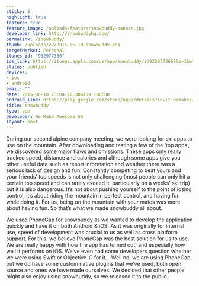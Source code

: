 ```yaml
---
sticky: 5
highlight: true
feature: true
feature_image: /uploads/feature/snowbuddy-banner.jpg
developer_link: http://snowbuddyhq.com/
permalink: /snowbuddy/
thumb: /uploads/v2/2015-06-10-snowbuddy.png
targetMarket: Personal
itunes_id: "932977366"
ios_link: https://itunes.apple.com/us/app/snowbuddy/id932977366?ls=1&mt=8
status: publish
devices:
- ios
- android
email: ""
date: 2015-06-10 23:04:40.306459 +00:00
android_link: https://play.google.com/store/apps/details?id=it.wemakeawesomesh.skitracker
title: snowbuddy
type: app
developer: We Make Awesome Sh
layout: post
---
```


During our second alpine company meeting, we were looking for ski apps to use on the mountain. After downloading and testing a few of the ‘top apps’, we discovered some major flaws and omissions. These apps only really tracked speed, distance and calories and although some apps give you other useful data such as resort information and weather there was a serious lack of design and fun. Constantly competing to beat yours and your friends’ top speeds is not only challenging (most people can only hit a certain top speed and can rarely exceed it, particularly on a weeks’ ski trip) but it is also dangerous. It’s not about pushing yourself to the point of losing control, it’s about riding the mountain in perfect control, and having fun while doing it. For us, being on the mountain with your mates was more about having fun. So that’s what we made snowbuddy all about.

We used PhoneGap for snowbuddy as we wanted to develop the application quickly and have it on both Android & iOS. As it was originally for internal use, speed of development was crucial to us as well as cross platform support. For this, we believe PhoneGap was the best solution for us to use. We are really happy with how the app has turned out, and especially how well it performs on iOS. We’ve even had some developers question whether we were using Swift or Objective-C for it… Well no, we are using PhoneGap, but we do have some custom native plugins that we’ve used, both open source and ones we have made ourselves. We decided that other people might also enjoy using snowbuddy, so we released it to the public.
